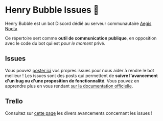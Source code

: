 # Henry Bubble Issues 🎈

Henry Bubble est un bot Discord dédié au serveur communautaire [Aegis Nocta](https://disboard.org/fr/server/590987264927072266).

Ce répertoire sert comme **outil de communication publique**, en opposition avec le code du bot qui est *pour le moment* privé.

## Issues

Vous pouvez [poster ici](https://github.com/Aegis-Nocta/issues/issues/new/choose) vos propres issues pour nous aider à rendre le bot meilleur ! Les issues sont des posts qui permettent de **suivre l'avancement d'un bug ou d'une proposition de fonctionnalité**. Vous pouvez en apprendre plus en vous rendant [sur la documentation officielle](https://docs.github.com/fr/issues/tracking-your-work-with-issues/about-issues).

## Trello

Consultez sur [cette page](https://github.com/orgs/Aegis-Nocta/projects/2) les divers avancements concernant les issues !

